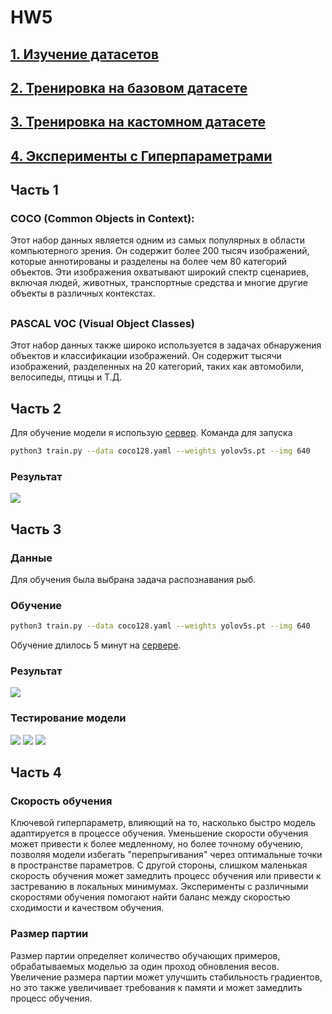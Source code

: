# HW5


## [**1. Изучение датасетов**](/HW5/README.md#часть-1)
## [**2. Тренировка на базовом датасете**](/HW5/README.md#часть-2)
## [**3. Тренировка на кастомном датасете**](/HW5/README.md#часть-3)
## [**4. Эксперименты с Гиперпараметрами**](/HW5/README.md#часть-3)

##

## Часть 1

### COCO (Common Objects in Context): 
Этот набор данных является одним из самых популярных в области компьютерного зрения. Он содержит более 200 тысяч изображений,
которые аннотированы и разделены на более чем 80 категорий объектов. Эти изображения
охватывают широкий спектр сценариев, включая людей, животных, транспортные средства
и многие другие объекты в различных контекстах.

##

### PASCAL VOC (Visual Object Classes)
Этот набор данных также широко используется в
задачах обнаружения объектов и классификации изображений. Он содержит тысячи
изображений, разделенных на 20 категорий, таких как автомобили, велосипеды, птицы и
Т.Д.

## Часть 2

Для обучение модели я использую [сервер](http://lightning.ai/). 
Команда для запуска 
```bash
python3 train.py --data coco128.yaml --weights yolov5s.pt --img 640
```

### Результат

![](/HW5/runs/train/exp/results.png) 

## Часть 3

### Данные
Для обучения была выбрана задача распознавания рыб.

### Обучение
```bash
python3 train.py --data coco128.yaml --weights yolov5s.pt --img 640
```
Обучение длилось 5 минут на [сервере](http://lightning.ai/). 

### Результат

![](/HW5/runs/train/exp2/results.png) 

### Тестирование модели

![](/HW5/runs/detect/exp/1.jpg) 
![](/HW5/runs/detect/exp2/2.jpg) 
![](/HW5/runs/detect/exp3/3.jpg) 

## Часть 4

### Скорость обучения
Ключевой гиперпараметр, влияющий на то, насколько быстро модель адаптируется в процессе обучения. Уменьшение скорости обучения может привести к более медленному, но более точному обучению, позволяя модели избегать "перепрыгивания" через оптимальные точки в пространстве параметров. С другой стороны, слишком маленькая скорость обучения может замедлить процесс обучения или привести к застреванию в локальных минимумах. Эксперименты с различными скоростями обучения помогают найти баланс между скоростью сходимости и качеством обучения.

### Размер партии
Размер партии определяет количество обучающих примеров, обрабатываемых моделью за один проход обновления весов.  Увеличение размера партии может улучшить стабильность градиентов, но это также увеличивает требования к памяти и может замедлить процесс обучения.
